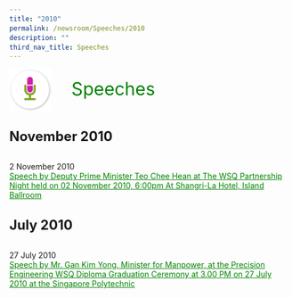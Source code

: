 ```yaml
---
title: "2010"
permalink: /newsroom/Speeches/2010
description: ""
third_nav_title: Speeches
---
```

<html>
<img class="MicIcon" src="/images/icons/ico_speeches.png" align="left">
<br><font align="center" color="green" size="+3">&nbsp;&nbsp;&nbsp;&nbsp;Speeches</font><br><br><br><br>
<font size="+2"><b>November 2010</b></font><br><br>

2 November 2010<br>
<a class="hyperlink" href="http://www.ssg-wsg.gov.sg/speeches/02_Nov_2010.html">Speech by Deputy Prime Minister Teo Chee Hean at The WSQ Partnership Night held on 02 November 2010, 6:00pm At Shangri-La Hotel, Island Ballroom
</a><br><br>

<font size="+2"><b>July 2010</b></font><br><br>

27 July 2010<br>
<a class="hyperlink" href="http://www.ssg-wsg.gov.sg/speeches/27_Jul_2010.htmll">Speech by Mr. Gan Kim Yong, Minister for Manpower, at the Precision Engineering WSQ Diploma Graduation Ceremony at 3.00 PM on 27 July 2010 at the Singapore Polytechnic
</a>
<style>
img.MicIcon {
  height: 15%;
  width: 15%;
}
a.hyperlink {
	color:green;
	}
a.hyperlink:hover {
    color:MediumVioletRed;
}
</style>
</html>